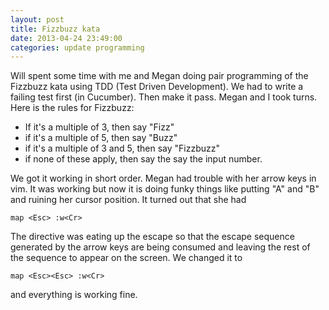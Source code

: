 ```yaml
---
layout: post
title: Fizzbuzz kata
date: 2013-04-24 23:49:00
categories: update programming
---
```

Will spent some time with me and Megan doing pair programming of the Fizzbuzz
kata using TDD (Test Driven Development).  We had to write a failing test first
(in Cucumber).  Then make it pass.  Megan and I took turns.  Here is the rules
for Fizzbuzz:

* If it's a multiple of 3, then say "Fizz"
* if it's a multiple of 5, then say "Buzz"
* if it's a multiple of 3 and 5, then say "Fizzbuzz"
* if none of these apply, then say the say the input number.

We got it working in short order.  Megan had trouble with her arrow keys in
vim.  It was working but now it is doing funky things like putting "A" and "B"
and ruining her cursor position.  It turned out that she had

```vim
map <Esc> :w<Cr>
```

The directive was eating up the escape so that the escape sequence generated by
the arrow keys are being consumed and leaving the rest of the sequence to
appear on the screen.  We changed it to

```vim
map <Esc><Esc> :w<Cr>
```

and everything is working fine.
